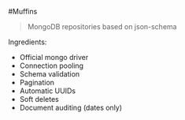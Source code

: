 #Muffins

> MongoDB repositories based on json-schema

Ingredients:
 - Official mongo driver
 - Connection pooling
 - Schema validation
 - Pagination
 - Automatic UUIDs
 - Soft deletes
 - Document auditing (dates only)

